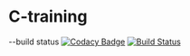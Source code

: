 # C-training
--build status
[![Codacy Badge](https://api.codacy.com/project/badge/Grade/2b7feef47407444fbdcd0fecd1a9db59)](https://app.codacy.com/manual/sohangarikapati/C-training?utm_source=github.com&utm_medium=referral&utm_content=sohangarikapati/C-training&utm_campaign=Badge_Grade_Dashboard)
 [![Build Status](https://travis-ci.com/sohangarikapati/C-training.svg?branch=master)](https://travis-ci.com/sohangarikapati/C-training)
